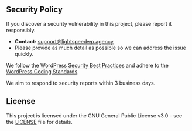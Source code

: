 ## Security Policy

If you discover a security vulnerability in this project, please report it responsibly.

-   **Contact:** [support@lightspeedwp.agency](mailto:support@lightspeedwp.agency)
-   Please provide as much detail as possible so we can address the issue quickly.

We follow the [WordPress Security Best Practices](https://developer.wordpress.org/security) and adhere to the [WordPress Coding Standards](https://developer.wordpress.org/coding-standards/wordpress-coding-standards/).

We aim to respond to security reports within 3 business days.

## License

This project is licensed under the GNU General Public License v3.0 - see the [LICENSE](../LICENSE) file for details.
